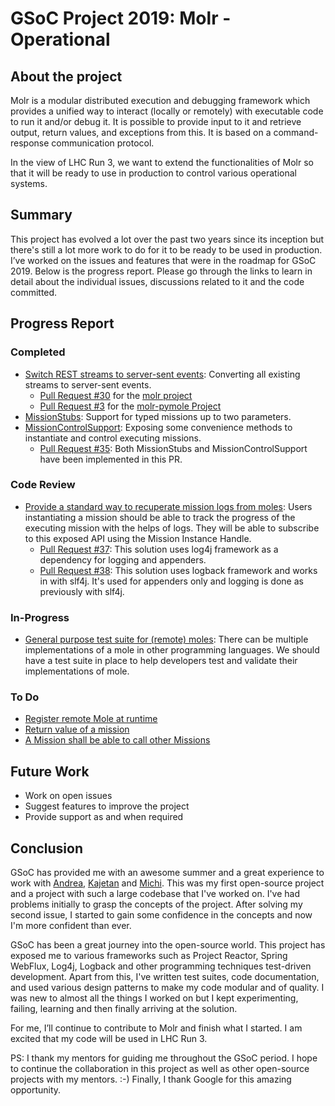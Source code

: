 



# GSoC Project 2019: Molr - Operational

## About the project
Molr is a modular distributed execution and debugging framework which provides a unified way to interact (locally or remotely) with executable code to run it and/or debug it. It is possible to provide input to it and retrieve output, return values, and exceptions from this. It is based on a command-response communication protocol.

In the view of LHC Run 3, we want to extend the functionalities of Molr so that it will be ready to use in production to control various operational systems.


## Summary

This project has evolved a lot over the past two years since its inception but there's still a lot more work to do for it to be ready to be used in production. I’ve worked on the issues and features that were in the roadmap for GSoC 2019. Below is the progress report. Please go through the links to learn in detail about the individual issues, discussions related to it and the code committed.

## Progress Report

### Completed
- [Switch REST streams to server-sent events](https://github.com/molr/molr/issues/22): Converting all existing streams to server-sent events.
    - [Pull Request #30](https://github.com/molr/molr/pull/30)  for the [molr project](https://github.com/molr/molr)
    - [Pull Request #3](https://github.com/molr/molr-pymole/pull/3) for the [molr-pymole Project]( https://github.com/molr/molr-pymole)
- [MissionStubs](https://github.com/molr/molr/issues/26): Support for typed missions up to two parameters.
- [MissionControlSupport](https://github.com/molr/molr/issues/33): Exposing some convenience methods to instantiate and control executing missions.
    - [Pull Request #35](https://github.com/molr/molr/pull/35): Both MissionStubs and MissionControlSupport have been implemented in this PR.

### Code Review
- [Provide a standard way to recuperate mission logs from moles](https://github.com/molr/molr/issues/20): Users instantiating a mission should be able to track the progress of the executing mission with the helps of logs. They will be able to subscribe to this exposed API using the Mission Instance Handle.
    - [Pull Request #37](https://github.com/molr/molr/pull/37): This solution uses log4j framework as a dependency for logging and appenders.
    - [Pull Request #38](https://github.com/molr/molr/pull/38): This solution uses logback framework and works in with slf4j. It's used for appenders only and logging is done as previously with slf4j.

### In-Progress
- [General purpose test suite for (remote) moles](https://github.com/molr/molr/issues/13): There can be multiple implementations of a mole in other programming languages. We should have a test suite in place to help developers test and validate their implementations of mole. 

### To Do
- [Register remote Mole at runtime](https://github.com/molr/molr/issues/28)
- [Return value of a mission](https://github.com/molr/molr/issues/27)
- [A Mission shall be able to call other Missions](https://github.com/molr/molr/issues/8)

## Future Work
- Work on open issues
- Suggest features to improve the project
- Provide support as and when required
## Conclusion

GSoC has provided me with an awesome summer and a great experience to work with [Andrea](https://github.com/andreacalia), [Kajetan](https://github.com/kaifox) and [Michi](https://github.com/michi42). This was my first open-source project and a project with such a large codebase that I've worked on. I've had problems initially to grasp the concepts of the project. After solving my second issue, I started to gain some confidence in the concepts and now I'm more confident than ever.

GSoC has been a great journey into the open-source world. This project has exposed me to various frameworks such as Project Reactor, Spring WebFlux, Log4j, Logback and other programming techniques test-driven development. Apart from this, I've written test suites,  code documentation, and used various design patterns to make my code modular and of quality.  I was new to almost all the things I worked on but I kept experimenting, failing, learning and then finally arriving at the solution. 

For me, I’ll continue to contribute to Molr and finish what I started. I am excited that my code will be used in LHC Run 3. 

PS: I thank my mentors for guiding me throughout the GSoC period. I hope to continue the collaboration in this project as well as other open-source projects with my mentors. :-)   Finally, I thank Google for this amazing opportunity.
